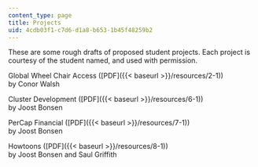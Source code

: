 ```yaml
---
content_type: page
title: Projects
uid: 4cdb03f1-c7d6-d1a8-b653-1b45f48259b2
---
```


These are some rough drafts of proposed student projects. Each project is courtesy of the student named, and used with permission.

Global Wheel Chair Access ([PDF]({{< baseurl >}}/resources/2-1))  
by Conor Walsh

Cluster Development ([PDF]({{< baseurl >}}/resources/6-1))  
by Joost Bonsen

PerCap Financial ([PDF]({{< baseurl >}}/resources/7-1))  
by Joost Bonsen

Howtoons ([PDF]({{< baseurl >}}/resources/8-1))  
by Joost Bonsen and Saul Griffith